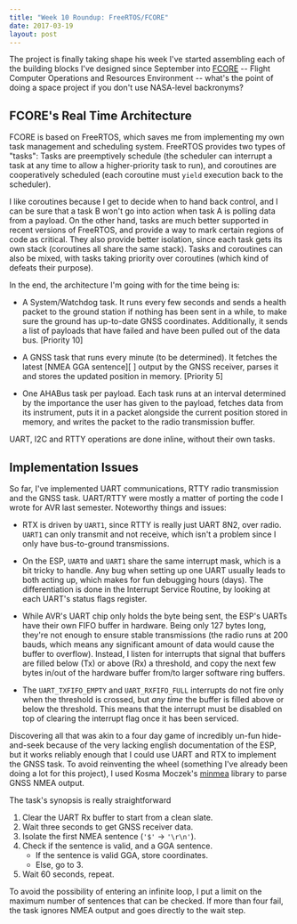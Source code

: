 ```yaml
---
title: "Week 10 Roundup: FreeRTOS/FCORE"
date: 2017-03-19
layout: post
---
```


The project is finally taking shape his week I've started assembling each of the
building blocks I've designed since September into [FCORE][1] -- Flight Computer
Operations and Resources Environment -- what's the point of doing a space project
if you don't use NASA-level backronyms?

## FCORE's Real Time Architecture

FCORE is based on FreeRTOS, which saves me from implementing my own task
management and scheduling system. FreeRTOS provides two types of "tasks": Tasks
are preemptively schedule (the scheduler can interrupt a task at any time to
allow a higher-priority task to run), and coroutines are cooperatively scheduled
(each coroutine must `yield` execution back to the scheduler).

I like coroutines because I get to decide when to hand back control, and I can
be sure that a task B won't go into action when task A is polling data from a
payload. On the other hand, tasks are much better supported in recent versions
of FreeRTOS, and provide a way to mark certain regions of code as critical.
They also provide better isolation, since each task gets its own stack
(coroutines all share the same stack). Tasks and coroutines can also be mixed,
with tasks taking priority over coroutines (which kind of defeats their 
purpose).

In the end, the architecture I'm going with for the time being is:

 * A System/Watchdog task. It runs every few seconds and sends a health packet
   to the ground station if nothing has been sent in a while, to make sure
   the ground has up-to-date GNSS coordinates. Additionally, it sends a list of
   payloads that have failed and have been pulled out of the data bus.
   [Priority 10]
 
 * A GNSS task that runs every minute (to be determined). It fetches the latest
   [NMEA GGA sentence][ ] output by the GNSS receiver, parses it and stores the
   updated position in memory. [Priority 5]
 
 * One AHABus task per payload. Each task runs at an interval determined by the
   importance the user has given to the payload, fetches data from its
   instrument, puts it in a packet alongside the current position stored in
   memory, and writes the packet to the radio transmission buffer.

UART, I2C and RTTY operations are done inline, without their own tasks.

## Implementation Issues

So far, I've implemented UART communications, RTTY radio transmission and the
GNSS task. UART/RTTY were mostly a matter of porting the code I wrote for AVR
last semester. Noteworthy things and issues:

 * RTX is driven by `UART1`, since RTTY is really just UART 8N2, over radio.
   `UART1` can only transmit and not receive, which isn't a problem since I
   only have bus-to-ground transmissions.
 
 * On the ESP, `UART0` and `UART1` share the same interrupt mask, which is a
   bit tricky to handle. Any bug when setting up one UART usually leads to both
   acting up, which makes for fun debugging hours (days). The differentiation is
   done in the Interrupt Service Routine, by looking at each UART's status flags
   register.
 
 * While AVR's UART chip only holds the byte being sent, the ESP's UARTs have
   their own FIFO buffer in hardware. Being only 127 bytes long, they're not
   enough to ensure stable transmissions (the radio runs at 200 bauds, which
   means any significant amount of data would cause the buffer to overflow).
   Instead, I listen for interrupts that signal that buffers are filled below
   (Tx) or above (Rx) a threshold, and copy the next few bytes in/out of the
   hardware buffer from/to larger software ring buffers.
 
 * The `UART_TXFIFO_EMPTY` and `UART_RXFIFO_FULL` interrupts do not fire only
   when the threshold is crossed, but _any time_ the buffer is filled above or
   below the threshold. This means that the interrupt must be disabled on top
   of clearing the interrupt flag once it has been serviced.

Discovering all that was akin to a four day game of incredibly un-fun
hide-and-seek because of the very lacking english documentation of the ESP, but
it works reliably enough that I could use UART and RTX to implement the GNSS
task. To avoid reinventing the wheel (something I've already been doing a lot
for this project), I used Kosma Moczek's [minmea][2] library to parse GNSS
NMEA output.

The task's synopsis is really straightforward

 1. Clear the UART Rx buffer to start from a clean slate.
 2. Wait three seconds to get GNSS receiver data.
 3. Isolate the first NMEA sentence (`'$'` -> `'\r\n'`).
 4. Check if the sentence is valid, and a GGA sentence.
     * If the sentence is valid GGA, store coordinates.
     * Else, go to 3.
 5. Wait 60 seconds, repeat.

To avoid the possibility of entering an infinite loop, I put a limit on the
maximum number of sentences that can be checked. If more than four fail, the
task ignores NMEA output and goes directly to the wait step.

 [1]: https://github.com/AHABus/fcore
 [2]: https://github.com/cloudyourcar/minmea